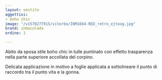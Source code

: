 ```yaml
---
layout: vestito
aggettivi:
- boho chic
image: "/v1570277915/viterbo/INM1664-RED_retro_ejtoog.jpg"
brand: inmaculada
ordine: 1

---
```

Abito da sposa stile boho chic in tulle puntinato con effetto trasparenza nella parte superiore accollata del corpino. 

Delicata applicazione in motivo a foglie applicata a sottolineare il punto di raccordo tra il punto vita e la gonna.